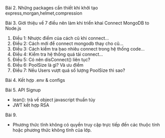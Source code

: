Bài 2. Những packages cần thiết khi khởi tạo
  express,morgan,helmet,compression 

Bài 3. Giới thiệu về 7 điều nên làm khi triển khai Connect MongoDB to Node.js 
1. Điều 1: Nhược điểm của cách cũ khi connect...
2. Điều 2: Cách mới để connect mongodb thay cho cũ...
3. Điều 3: Cách kiểm tra bao nhiêu connect trong hệ thống code...
4. Điều 4: Kiểm tra hệ thống quá tải connect...
5. Điều 5: Có nên disConnect() liên tục?
6. Điều 6: PoolSize là gì? Và ưu điểm
7. Điều 7: Nếu Users vượt quá số lượng PoolSize thì sao?

Bài 4. Kết hợp .env & configs

Bài 5. API Signup
- lean(): trả về object javascript thuần túy
- JWT kết hợp RSA

Bài 9.
- Phương thức tĩnh không có quyền truy cập trực tiếp đến các thuộc tính hoặc phương thức không tĩnh của lớp.